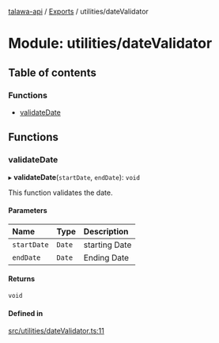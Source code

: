 [talawa-api](../README.md) / [Exports](../modules.md) / utilities/dateValidator

# Module: utilities/dateValidator

## Table of contents

### Functions

- [validateDate](utilities_dateValidator.md#validatedate)

## Functions

### validateDate

▸ **validateDate**(`startDate`, `endDate`): `void`

This function validates the date.

#### Parameters

| Name | Type | Description |
| :------ | :------ | :------ |
| `startDate` | `Date` | starting Date |
| `endDate` | `Date` | Ending Date |

#### Returns

`void`

#### Defined in

[src/utilities/dateValidator.ts:11](https://github.com/PalisadoesFoundation/talawa-api/blob/c766886/src/utilities/dateValidator.ts#L11)
